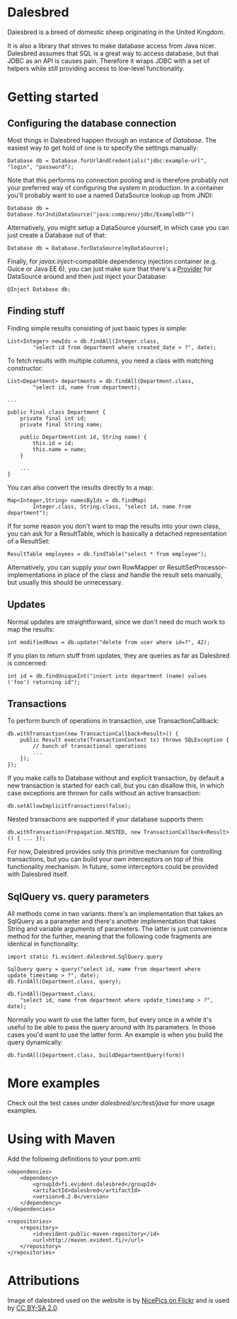 Dalesbred
=========

Dalesbred is a breed of domestic sheep originating in the United Kingdom.

It is also a library that strives to make database access from Java nicer.
Dalesbred assumes that SQL is a great way to access database, but that JDBC
as an API is causes pain. Therefore it wraps JDBC with a set of helpers
while still providing access to low-level functionality.

Getting started
===============

Configuring the database connection
-----------------------------------

Most things in Dalesbred happen through an instance of _Database_. The easiest
way to get hold of one is to specify the settings manually:

    Database db = Database.forUrlAndCredentials("jdbc:example-url", "login", "password");

Note that this performs no connection pooling and is therefore probably not
your preferred way of configuring the system in production. In a container
you'll probably want to use a named DataSource lookup up from JNDI:

    Database db = Database.forJndiDataSource("java:comp/env/jdbc/ExampleDb"")

Alternatively, you might setup a DataSource yourself, in which case you can
just create a Database out of that:

    Database db = Database.forDataSource(myDataSource);

Finally, for  _javax.inject_-compatible dependency injection container (e.g. Guice
or Java EE 6), you can just make sure that there's a
[Provider](http://docs.oracle.com/javaee/6/api/javax/inject/Provider.html)
for DataSource around and then just inject your Database:

    @Inject Database db;

Finding stuff
-------------

Finding simple results consisting of just basic types is simple:

    List<Integer> newIds = db.findAll(Integer.class,
            "select id from department where created_date > ?", date);

To fetch results with multiple columns, you need a class with matching constructor:

    List<Department> departments = db.findAll(Department.class,
            "select id, name from department);

    ...

    public final class Department {
        private final int id;
        private final String name;

        public Department(int id, String name) {
            this.id = id;
            this.name = name;
        }

        ...
    }

You can also convert the results directly to a map:

    Map<Integer,String> namesByIds = db.findMap(
            Integer.class, String.class, "select id, name from department");

If for some reason you don't want to map the results into your own class, you
can ask for a ResultTable, which is basically a detached representation of a
ResultSet:

    ResultTable employees = db.findTable("select * from employee");

Alternatively, you can supply your own RowMapper or ResultSetProcessor-implementations
in place of the class and handle the result sets manually, but usually this should
be unnecessary.

Updates
-------

Normal updates are straightforward, since we don't need do much work to map the results:

    int modifiedRows = db.update("delete from user where id=?", 42);

If you plan to return stuff from updates, they are queries as far as Dalesbred is concerned:

    int id = db.findUniqueInt("insert into department (name) values ('foo') returning id");

Transactions
------------

To perform bunch of operations in transaction, use TransactionCallback:

    db.withTransaction(new TransactionCallback<Result>() {
        public Result execute(TransactionContext tx) throws SQLException {
            // bunch of transactional operations
            ...
        });
    });

If you make calls to Database without and explicit transaction, by default
a new transaction is started for each call, but you can disallow this, in
which case exceptions are thrown for calls without an active transaction:

    db.setAllowImplicitTransactions(false);

Nested transactions are supported if your database supports them:

    db.withTransaction(Propagation.NESTED, new TransactionCallback<Result>() { ... });

For now, Dalesbred provides only this primitive mechanism for controlling
transactions, but you can build your own interceptors on top of this functionality
mechanism. In future, some interceptors could be provided with Dalesbred itself.

SqlQuery vs. query parameters
-----------------------------

All methods come in two variants: there's an implementation that takes
an SqlQuery as a parameter and there's another implementation that takes
String and variable arguments of parameters. The latter is just convenience
method for the further, meaning that the following code fragments are
identical in functionality:

    import static fi.evident.dalesbred.SqlQuery.query

    SqlQuery query = query("select id, name from department where update_timestamp > ?", date);
    db.findAll(Department.class, query);

    db.findAll(Department.class,
        "select id, name from department where update_timestamp > ?", date);

Normally you want to use the latter form, but every once in a while it's
useful to be able to pass the query around with its parameters. In those
cases you'd want to use the latter form. An example is when you build
the query dynamically:

    db.findAll(Department.class, buildDepartmentQuery(form))

More examples
=============

Check out the test cases under _dalesbred/src/test/java_ for more usage examples.

Using with Maven
================

Add the following definitions to your pom.xml:

    <dependencies>
        <dependency>
            <groupId>fi.evident.dalesbred</groupId>
            <artifactId>dalesbred</artifactId>
            <version>0.2.0</version>
        </dependency>
    </dependencies>

    <repositories>
        <repository>
            <id>evident-public-maven-repository</id>
            <url>http://maven.evident.fi/</url>
        </repository>
    </repositories>

Attributions
============

Image of dalesbred used on the website is by [NicePics on Flickr](http://www.flickr.com/photos/48235612@N00/338947492)
and is used by [CC BY-SA 2.0](http://creativecommons.org/licenses/by-sa/2.0/).
